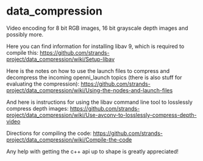 data_compression
================

Video encoding for 8 bit RGB images, 16 bit grayscale depth images and possibly more.

Here you can find information for installing libav 9, which is required to compile this: https://github.com/strands-project/data_compression/wiki/Setup-libav

Here is the notes on how to use the launch files to compress and decompress the incoming openni_launch topics (there is also stuff for evaluating the compression):
https://github.com/strands-project/data_compression/wiki/Using-the-nodes-and-launch-files

And here is instructions for using the libav command line tool to losslessly compress depth images: https://github.com/strands-project/data_compression/wiki/Use-avconv-to-losslessly-compress-depth-video

Directions for compiling the code: https://github.com/strands-project/data_compression/wiki/Compile-the-code

Any help with getting the c++ api up to shape is greatly appreciated!

